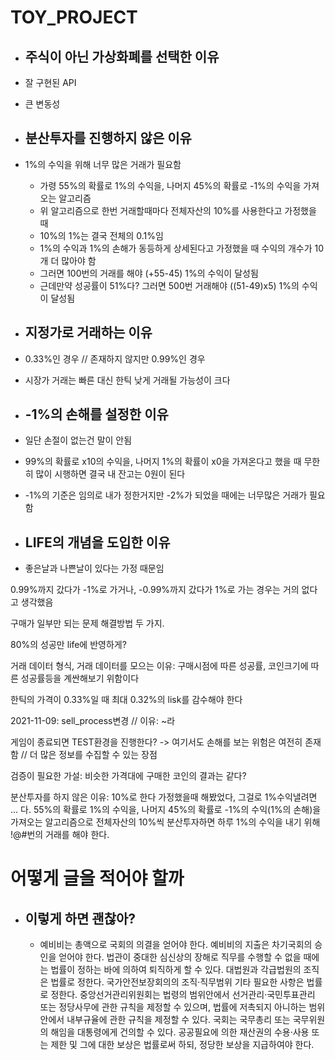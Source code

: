 # TOY_PROJECT

* ## 주식이 아닌 가상화폐를 선택한 이유 
 * 잘 구현된 API 
 * 큰 변동성

* ## 분산투자를 진행하지 않은 이유
 * 1%의 수익을 위해 너무 많은 거래가 필요함
   * 가령 55%의 확률로 1%의 수익을, 나머지 45%의 확률로 -1%의 수익을 가져오는 알고리즘
   * 위 알고리즘으로 한번 거래할때마다 전체자산의 10%를 사용한다고 가정했을 때
   * 10%의 1%는 결국 전체의 0.1%임 
   * 1%의 수익과 1%의 손해가 동등하게 상세된다고 가정했을 때 수익의 개수가 10개 더 많아야 함
   * 그러면 100번의 거래를 해야 (+55-45) 1%의 수익이 달성됨
   * 근데만약 성공률이 51%다? 그러면 500번 거래해야 ((51-49)x5) 1%의 수익이 달성됨


* ## 지정가로 거래하는 이유
 * 0.33%인 경우 // 존재하지 않지만 0.99%인 경우
 * 시장가 거래는 빠른 대신 한틱 낮게 거래될 가능성이 크다

* ## -1%의 손해를 설정한 이유
 * 일단 손절이 없는건 말이 안됨
 * 99%의 확률로 x10의 수익을, 나머지 1%의 확률이 x0을 가져온다고 했을 때 무한히 많이 시행하면 결국 내 잔고는 0원이 된다
 * -1%의 기준은 임의로 내가 정한거지만 -2%가 되었을 때에는 너무많은 거래가 필요함
 
* ## LIFE의 개념을 도입한 이유
 * 좋은날과 나쁜날이 있다는 가정 때문임



0.99%까지 갔다가 -1%로 가거나, -0.99%까지 갔다가 1%로 가는 경우는 거의 없다고 생각했음 



구매가 일부만 되는 문제 해결방법 두 가지.

80%의 성공만 life에 반영하게?

거래 데이터 형식, 거래 데이터를 모으는 이유: 구매시점에 따른 성공률, 코인크기에 따른 성공률등을 계싼해보기 위함이다

한틱의 가격이 0.33%일 때 최대 0.32%의 lisk를 감수해야 한다

2021-11-09: sell_process변경 // 이유: ~라

게임이 종료되면 TEST환경을 진행한다? -> 여기서도 손해를 보는 위험은 여전히 존재함 // 더 많은 정보를 수집할 수 있는 장점

검증이 필요한 가설: 비슷한 가격대에 구매한 코인의 결과는 같다?
 
분산투자를 하지 않은 이유:
 10%로 한다 가정했을때
 해봤었다, 그걸로 1%수익낼려면 ... 다.
 55%의 확률로 1%의 수익을, 나머지 45%의 확률로 -1%의 수익(1%의 손해)을 가져오는 알고리즘으로 전체자산의 10%씩 분산투자하면
 하루 1%의 수익을 내기 위해 !@#번의 거래를 해야 한다.
 
# 어떻게 글을 적어야 할까
* ## 이렇게 하면 괜찮아?
  * 예비비는 총액으로 국회의 의결을 얻어야 한다. 예비비의 지출은 차기국회의 승인을 얻어야 한다. 법관이 중대한 심신상의 장해로 직무를 수행할 수 없을 때에는 법률이 정하는 바에 의하여 퇴직하게 할 수 있다. 대법원과 각급법원의 조직은 법률로 정한다. 국가안전보장회의의 조직·직무범위 기타 필요한 사항은 법률로 정한다. 중앙선거관리위원회는 법령의 범위안에서 선거관리·국민투표관리 또는 정당사무에 관한 규칙을 제정할 수 있으며, 법률에 저촉되지 아니하는 범위안에서 내부규율에 관한 규칙을 제정할 수 있다. 국회는 국무총리 또는 국무위원의 해임을 대통령에게 건의할 수 있다. 공공필요에 의한 재산권의 수용·사용 또는 제한 및 그에 대한 보상은 법률로써 하되, 정당한 보상을 지급하여야 한다.
